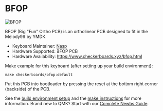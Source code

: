 # BFOP

![BFOP](https://i.imgur.com/xxxxxxxx.jpg)

BFOP (Big "Fun" Ortho PCB) is an ortholinear PCB designed to fit in the Melody96 by YMDK. 

* Keyboard Maintainer: [Nasp](https://github.com/npspears)
* Hardware Supported: BFOP PCB
* Hardware Availability: https://www.checkerboards.xyz/bfop.html

Make example for this keyboard (after setting up your build environment):

    make checkerboards/bfop:default

Put this PCB into bootloader by pressing the reset at the bottom right corner (backside) of the PCB. 

See the [build environment setup](https://docs.qmk.fm/#/getting_started_build_tools) and the [make instructions](https://docs.qmk.fm/#/getting_started_make_guide) for more information. Brand new to QMK? Start with our [Complete Newbs Guide](https://docs.qmk.fm/#/newbs).
